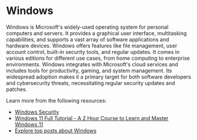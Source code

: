 # Windows

Windows is Microsoft's widely-used operating system for personal computers and servers. It provides a graphical user interface, multitasking capabilities, and supports a vast array of software applications and hardware devices. Windows offers features like file management, user account control, built-in security tools, and regular updates. It comes in various editions for different use cases, from home computing to enterprise environments. Windows integrates with Microsoft's cloud services and includes tools for productivity, gaming, and system management. Its widespread adoption makes it a primary target for both software developers and cybersecurity threats, necessitating regular security updates and patches.

Learn more from the following resources:

- [Windows Security](https://learn.microsoft.com/en-us/windows/security/)
- [Windows 11 Full Tutorial - A 2 Hour Course to Learn and Master Windows 11](https://www.youtube.com/watch?v=UKn-r3X2CLk)
- [Explore top posts about Windows](https://app.daily.dev/tags/windows?ref=roadmapsh)

